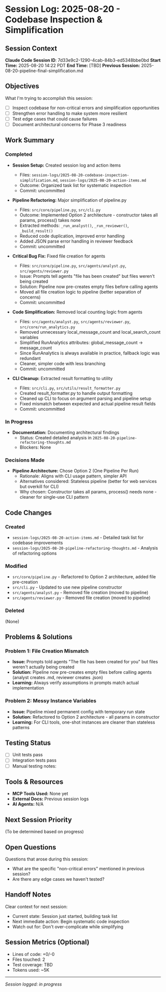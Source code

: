 # Session Log: 2025-08-20 - Codebase Inspection & Simplification

## Session Context

**Claude Code Session ID**: 7d33e9c2-1290-4cab-84b3-ed5348bbe0bd
**Start Time:** 2025-08-20 14:22 PDT
**End Time:** [TBD]
**Previous Session:** 2025-08-20-pipeline-final-simplification.md

## Objectives

What I'm trying to accomplish this session:

- [ ] Inspect codebase for non-critical errors and simplification opportunities
- [ ] Strengthen error handling to make system more resilient
- [ ] Test edge cases that could cause failures
- [ ] Document architectural concerns for Phase 3 readiness

## Work Summary

### Completed

- **Session Setup:** Created session log and action items
  - Files: `session-logs/2025-08-20-codebase-inspection-simplification.md`, `session-logs/2025-08-20-action-items.md`
  - Outcome: Organized task list for systematic inspection
  - Commit: uncommitted

- **Pipeline Refactoring:** Major simplification of pipeline.py
  - Files: `src/core/pipeline.py`, `src/cli.py`
  - Outcome: Implemented Option 2 architecture - constructor takes all params, process() takes none
  - Extracted methods: `_run_analyst()`, `_run_reviewer()`, `_build_result()`
  - Reduced code duplication, improved error handling
  - Added JSON parse error handling in reviewer feedback
  - Commit: uncommitted

- **Critical Bug Fix:** Fixed file creation for agents
  - Files: `src/core/pipeline.py`, `src/agents/analyst.py`, `src/agents/reviewer.py`
  - Issue: Prompts tell agents "file has been created" but files weren't being created
  - Solution: Pipeline now pre-creates empty files before calling agents
  - Moved all file creation logic to pipeline (better separation of concerns)
  - Commit: uncommitted

- **Code Simplification:** Removed local counting logic from agents
  - Files: `src/agents/analyst.py`, `src/agents/reviewer.py`, `src/core/run_analytics.py`
  - Removed unnecessary local_message_count and local_search_count variables
  - Simplified RunAnalytics attributes: global_message_count → message_count
  - Since RunAnalytics is always available in practice, fallback logic was redundant
  - Cleaner, simpler code with less branching
  - Commit: uncommitted

- **CLI Cleanup:** Extracted result formatting to utility
  - Files: `src/cli.py`, `src/utils/result_formatter.py`
  - Created result_formatter.py to handle output formatting
  - Cleaned up CLI to focus on argument parsing and pipeline setup
  - Fixed mismatch between expected and actual pipeline result fields
  - Commit: uncommitted

### In Progress

- **Documentation:** Documenting architectural findings
  - Status: Created detailed analysis in `2025-08-20-pipeline-refactoring-thoughts.md`
  - Blockers: None

### Decisions Made

- **Pipeline Architecture:** Chose Option 2 (One Pipeline Per Run)
  - Rationale: Aligns with CLI usage pattern, simpler API
  - Alternatives considered: Stateless pipeline (better for web services but overkill for CLI)
  - Why chosen: Constructor takes all params, process() needs none - cleaner for single-use CLI pattern

## Code Changes

### Created

- `session-logs/2025-08-20-action-items.md` - Detailed task list for codebase improvements
- `session-logs/2025-08-20-pipeline-refactoring-thoughts.md` - Analysis of refactoring options

### Modified

- `src/core/pipeline.py` - Refactored to Option 2 architecture, added file pre-creation
- `src/cli.py` - Updated to use new pipeline constructor
- `src/agents/analyst.py` - Removed file creation (moved to pipeline)
- `src/agents/reviewer.py` - Removed file creation (moved to pipeline)

### Deleted

(None)

## Problems & Solutions

### Problem 1: File Creation Mismatch

- **Issue:** Prompts told agents "The file has been created for you" but files weren't actually being created
- **Solution:** Pipeline now pre-creates empty files before calling agents (analyst creates .md, reviewer creates .json)
- **Learning:** Always verify assumptions in prompts match actual implementation

### Problem 2: Messy Instance Variables

- **Issue:** Pipeline mixed permanent config with temporary run state
- **Solution:** Refactored to Option 2 architecture - all params in constructor
- **Learning:** For CLI tools, one-shot instances are cleaner than stateless patterns

## Testing Status

- [ ] Unit tests pass
- [ ] Integration tests pass
- [ ] Manual testing notes:

## Tools & Resources

- **MCP Tools Used:** None yet
- **External Docs:** Previous session logs
- **AI Agents:** N/A

## Next Session Priority

(To be determined based on progress)

## Open Questions

Questions that arose during this session:

- What are the specific "non-critical errors" mentioned in previous session?
- Are there any edge cases we haven't tested?

## Handoff Notes

Clear context for next session:

- Current state: Session just started, building task list
- Next immediate action: Begin systematic code inspection
- Watch out for: Don't over-complicate while simplifying

## Session Metrics (Optional)

- Lines of code: +0/-0
- Files touched: 2
- Test coverage: TBD
- Tokens used: ~5K

---

*Session logged: in progress*
